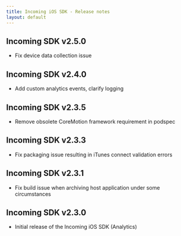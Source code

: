 ```yaml
---
title: Incoming iOS SDK - Release notes
layout: default 
---
```


Incoming SDK v2.5.0
-------------------
- Fix device data collection issue

Incoming SDK v2.4.0
--------------------
- Add custom analytics events, clarify logging

Incoming SDK v2.3.5
-------------------
- Remove obsolete CoreMotion framework requirement in podspec 

Incoming SDK v2.3.3
-------------------
- Fix packaging issue resulting in iTunes connect validation errors 

Incoming SDK v2.3.1
-------------------
- Fix build issue when archiving host application under some circumstances

Incoming SDK v2.3.0
--------------------
- Initial release of the Incoming iOS SDK (Analytics)

